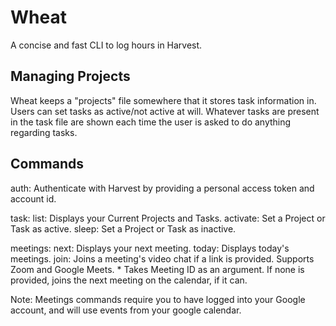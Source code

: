 # Wheat #

A concise and fast CLI to log hours in Harvest.

## Managing Projects ##

Wheat keeps a "projects" file somewhere that it stores task information in. Users can set tasks as active/not active at will. Whatever tasks are present in the task file are shown each time the user is asked to do anything regarding tasks.

## Commands ##

auth: Authenticate with Harvest by providing a personal access token and account id.

task:
    list: Displays your Current Projects and Tasks.
    activate: Set a Project or Task as active.
    sleep: Set a Project or Task as inactive.

meetings:
    next: Displays your next meeting.
    today: Displays today's meetings.
    join: Joins a meeting's video chat if a link is provided.
        Supports <c1>Zoom</c1> and <c1>Google Meets</c1>.
            * Takes Meeting ID as an argument. If none is provided, joins the next meeting on the calendar, if it can.

Note: Meetings commands require you to have logged into your Google account, and will use events from your google calendar.
